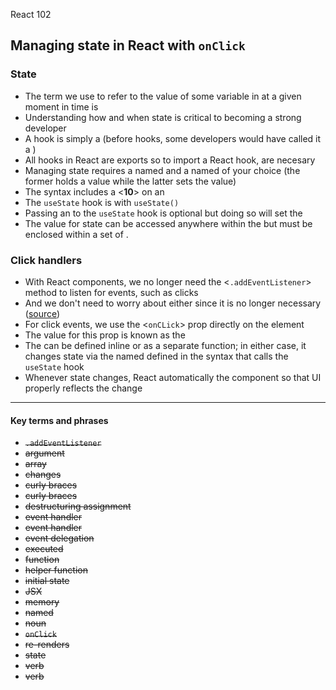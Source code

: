  React 102
## Managing state in React with `onClick`

### State
- The term we use to refer to the value of some variable in <memory> at a given moment in time is <state>
- Understanding how and when state <changes> is critical to becoming a strong developer
- A hook is simply a <function> (before hooks, some developers would have called it a <helper function>)
- All hooks in React are <named> exports so to import a React hook, <curly braces> are necesary
- Managing state requires a named <noun> and a named <verb> of your choice (the former holds a value while the latter sets the value)
- The syntax includes a <__10__> on an <array> 
- The `useState` hook is <excuted> with `useState()`
- Passing an <argument> to the `useState` hook is optional but doing so will set the <initial state>
- The value for state can be accessed anywhere within the <JSX> but must be enclosed within a set of <curly braces>.

### Click handlers
- With React components, we no longer need the <`.addEventListener`> method to listen for events, such as clicks
- And we don't need to worry about <event delegation> either since it is no longer necessary ([source](https://github.com/facebook/react/issues/13635))
- For click events, we use the <`onCLick`> prop directly on the element
- The value for this prop is known as the <verb>
- The <event handler> can be defined inline or as a separate function; in either case, it changes state via the named <destructuring assignment> defined in the syntax that calls the `useState` hook
- Whenever state changes, React automatically <re-renders> the component so that UI properly reflects the change

---

#### Key terms and phrases
- <s> `.addEventListener` </s>
- <s>argument</s>
- <s>array</s>
- <s>changes</s>
- <s>curly braces</s>
- <s>curly braces</s>
- <s>destructuring assignment</s>
- <s>event handler</s>
- <s>event handler</s>
- <s>event delegation</s>
- <s>executed</s>
- <s>function</s>
- <s>helper function</s>
- <s>initial state</s>
- <s>JSX</s>
- <s>memory</s>
- <s>named</s>
- <s>noun</s>
- <s>`onClick`</s>
- <s>re-renders</s>
- <s>state</s>
- <s>verb</s>
- <s>verb</s>